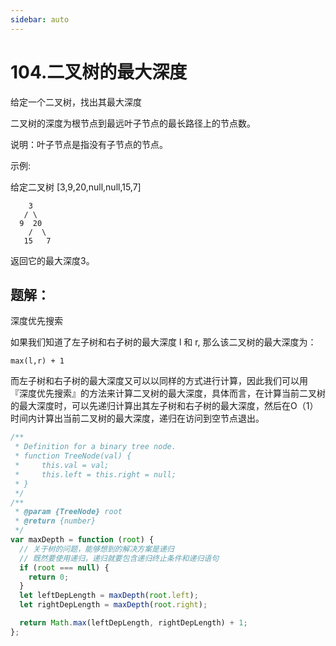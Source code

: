 ```yaml
---
sidebar: auto
---
```


# 104.二叉树的最大深度
给定一个二叉树，找出其最大深度

二叉树的深度为根节点到最远叶子节点的最长路径上的节点数。

说明：叶子节点是指没有子节点的节点。

示例:

给定二叉树 [3,9,20,null,null,15,7]

```
    3
   / \
  9  20
    /  \
   15   7
```

返回它的最大深度3。


## 题解：

深度优先搜索


如果我们知道了左子树和右子树的最大深度 l 和 r, 那么该二叉树的最大深度为：

```
max(l,r) + 1
```

而左子树和右子树的最大深度又可以以同样的方式进行计算，因此我们可以用 『深度优先搜索』的方法来计算二叉树的最大深度，具体而言，在计算当前二叉树的最大深度时，可以先递归计算出其左子树和右子树的最大深度，然后在O（1）时间内计算出当前二叉树的最大深度，递归在访问到空节点退出。

```js
/**
 * Definition for a binary tree node.
 * function TreeNode(val) {
 *     this.val = val;
 *     this.left = this.right = null;
 * }
 */
/**
 * @param {TreeNode} root
 * @return {number}
 */
var maxDepth = function (root) {
  // 关于树的问题，能够想到的解决方案是递归
  // 既然要使用递归，递归就要包含递归终止条件和递归语句
  if (root === null) {
    return 0;
  }
  let leftDepLength = maxDepth(root.left);
  let rightDepLength = maxDepth(root.right);

  return Math.max(leftDepLength, rightDepLength) + 1;
};
```
